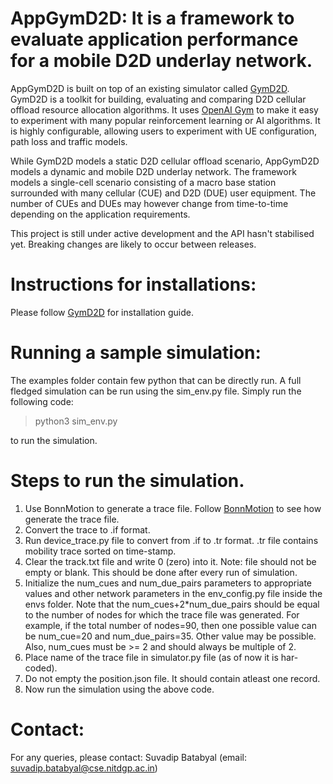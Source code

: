 # AppGymD2D: It is a framework to evaluate application performance for a mobile D2D underlay network. 
AppGymD2D is built on top of an existing simulator called [GymD2D](https://github.com/davidcotton/gym-d2d). GymD2D is a toolkit for building, evaluating and comparing D2D cellular offload resource allocation algorithms.
It uses [OpenAI Gym](https://gym.openai.com/) to make it easy to experiment with many popular reinforcement learning or AI algorithms. 
It is highly configurable, allowing users to experiment with UE configuration, path loss and traffic models.

While GymD2D models a static D2D cellular offload scenario, AppGymD2D models a dynamic and mobile D2D underlay network. The framework models a single-cell scenario consisting of a macro base station surrounded with many cellular (CUE) and D2D (DUE) user equipment. The number of CUEs and DUEs may however change from time-to-time depending on the application requirements.

This project is still under active development and the API hasn't stabilised yet. 
Breaking changes are likely to occur between releases.

# Instructions for installations:
Please follow [GymD2D](https://github.com/davidcotton/gym-d2d) for installation guide.

# Running a sample simulation:
The examples folder contain few python that can be directly run. A full fledged simulation can be run using the sim_env.py file.
Simply run the following code:
> python3 sim_env.py

to run the simulation.
# Steps to run the simulation.
1. Use BonnMotion to generate a trace file. Follow [BonnMotion](https://sys.cs.uos.de/bonnmotion/) to see how generate the trace file.
2. Convert the trace to .if format.
3. Run device_trace.py file to convert from .if to .tr format. .tr file contains mobility trace sorted on time-stamp.
4. Clear the track.txt file and write 0 (zero) into it. Note: file should not be empty or blank. This should be done after every run of simulation.
5. Initialize the num_cues and num_due_pairs parameters to appropriate values and other network parameters in the env_config.py file inside the envs folder. Note that the num_cues+2*num_due_pairs should be equal to the number of nodes for which the trace file was generated. For example, if the total number of nodes=90, then one possible value can be num_cue=20 and num_due_pairs=35. Other value may be possible. Also, num_cues must be >= 2 and should always be multiple of 2.
6. Place name of the trace file in simulator.py file (as of now it is har-coded). 
7. Do not empty the position.json file. It should contain atleast one record.
8. Now run the simulation using the above code.
  
# Contact:
For any queries, please contact: Suvadip Batabyal (email: suvadip.batabyal@cse.nitdgp.ac.in)
